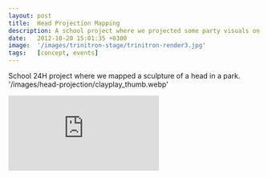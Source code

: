 ```yaml
---
layout: post
title:  Head Projection Mapping 
description: A school project where we projected some party visuals on a head in a park.
date:   2012-10-20 15:01:35 +0300
image:  '/images/trinitron-stage/trinitron-render3.jpg'
tags:   [concept, events]
---
```

School 24H project where we mapped a sculpture of a head in a park.
'/images/head-projection/clayplay_thumb.webp'

<p><iframe src="https://youtu.be/p1eErUNdgTI" frameborder="0" allowfullscreen></iframe></p>


